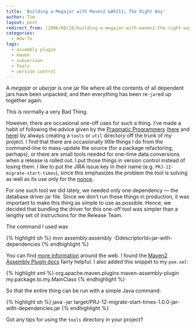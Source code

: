 ```yaml
---
title: 'Building a Megajar with Maven2 &#8211; The Right Way'
author: Tim
layout: post
redirect_from: /2006/08/28/building-a-megajar-with-maven2-the-right-way/
categories:
  - How-To
tags:
  - assembly plugin
  - maven
  - subversion
  - Tools
  - version control
---
```

A *megajar* or *uberjar* is one jar file where all the contents of all dependent jars have been unpacked, and then everything has been re-`jar`ed up together again.

This is normally a very Bad Thing.

However, there are occasional one-off uses for such a thing. I&#8217;ve made a habit of following the advice given by the [Pragmatic Programmers][1] ([here][2] and [here][3]) by always creating a `tools` or `util` directory off the trunk of my project. I find that there are occasionally little things I do from the command-line to mass-update the source (for a package refactoring, perhaps), or there are small tools needed for one-time data conversions when a release is rolled out. I put those things in version control instead of losing them. I like to put the JIRA issue key in their name (e.g. `PRJ-12-migrate-start-times`), since this emphasizes the problem the tool is solving as well as its use only for the [nonce][4].

For one such tool we did lately, we needed only one dependency &#8212; the database driver jar file. Since we don&#8217;t run these things in production, it was important to make this thing as simple to use as possible. Hence, we decided that bundling the driver for this one-off tool was simpler than a lengthy set of instructions for the Release Team.

The command I used was

{% highlight sh %}
mvn assembly:assembly -DdescriptorId=jar-with-dependencies
{% endhighlight %}


You can find [more information][5] around the web. I found the [Maven2 Assembly Plugin docs][6] fairly helpful. I also added this snippet to my `pom.xml`:

{% highlight xml %}
<plugin>
  <groupId>org.apache.maven.plugins</groupId>
  <artifactId>maven-assembly-plugin</artifactId>
  <configuration>
    <archive>
      <manifest>
        <mainClass>my.package.to.my.MainClass</mainClass>
      </manifest>
    </archive>
  </configuration>
</plugin>
{% endhighlight %}


So that the entire thing can be run with a simple Java command:

{% highlight sh %}
java -jar target/PRJ-12-migrate-start-times-1.0.0-jar-with-dependencies.jar
{% endhighlight %}

Got any tips for using the `tools` directory in your project?

 [1]: http://pragprog.com
 [2]: http://pragmaticprogrammer.com/titles/svn2/index.html
 [3]: http://pragmaticprogrammer.com/starter_kit/vc/index.html
 [4]: http://dictionary.reference.com/search?q=nonce&x=0&y=0
 [5]: http://www.synthesisstudios.com/whiteboard/tag/jar/
 [6]: http://maven.apache.org/plugins/maven-assembly-plugin/introduction.html
